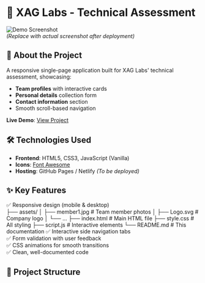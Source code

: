 # 🌟 XAG Labs - Technical Assessment

![Demo Screenshot](./assets/screenshot.png)  
*(Replace with actual screenshot after deployment)*

## 🚀 About the Project
A responsive single-page application built for XAG Labs' technical assessment, showcasing:
- **Team profiles** with interactive cards
- **Personal details** collection form
- **Contact information** section
- Smooth scroll-based navigation

**Live Demo**: [View Project]([https://your-deployed-link.com](https://xag-labs-technical-assessment.vercel.app/)) 

## 🛠️ Technologies Used
- **Frontend**: HTML5, CSS3, JavaScript (Vanilla)
- **Icons**: [Font Awesome](https://fontawesome.com)
- **Hosting**: GitHub Pages / Netlify *(To be deployed)*

## ✨ Key Features
✅ Responsive design (mobile & desktop)  
├── assets/
│ ├── member1.jpg # Team member photos
│ ├── Logo.svg # Company logo
│ └── ...
├── index.html # Main HTML file
├── style.css # All styling
├── script.js # Interactive elements
└── README.md # This documentation
✅ Interactive side navigation tabs  
✅ Form validation with user feedback  
✅ CSS animations for smooth transitions  
✅ Clean, well-documented code  

## 📂 Project Structure
